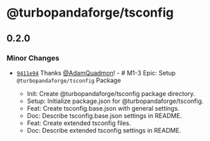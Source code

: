 # @turbopandaforge/tsconfig

## 0.2.0

### Minor Changes

- [`9411e94`](https://github.com/mugencraft/turbopandaforge/commit/9411e947f2db948c398dc5a8089d03aeb003eba9) Thanks [@AdamQuadmon](https://github.com/AdamQuadmon)! - # M1-3 Epic: Setup `@turbopandaforge/tsconfig` Package

  - Init: Create @turbopandaforge/tsconfig package directory.
  - Setup: Initialize package.json for @turbopandaforge/tsconfig.
  - Feat: Create tsconfig.base.json with general settings.
  - Doc: Describe tsconfig.base.json settings in README.
  - Feat: Create extended tsconfig files.
  - Doc: Describe extended tsconfig settings in README.
